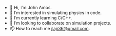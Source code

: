 - 👋 Hi, I’m John Amos.
- 👀 I’m interested in simulating physics in code.
- 🌱 I’m currently learning C/C++.
- 💞️ I’m looking to collaborate on simulation projects.
- 📫 How to reach me jlajr36@gmail.com.
